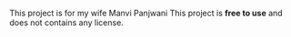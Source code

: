 This project is for my wife Manvi Panjwani
This project is **free to use** and does not contains any license.
